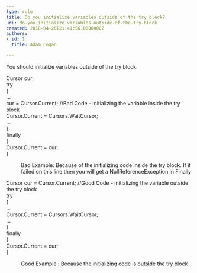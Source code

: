 ```yaml
---
type: rule
title: Do you initialize variables outside of the try block?
uri: do-you-initialize-variables-outside-of-the-try-block
created: 2018-04-26T21:41:56.0000000Z
authors:
- id: 1
  title: Adam Cogan

---
```




<span class='intro'> <p>You should initialize variables outside of the try block.​<br></p><strong></strong> </span>

<p class="ssw15-rteElement-CodeArea">Cursor cur;<br>try<br>&#123;<br>...<br>cur = Cursor.Current; //Bad Code - initializing the variable inside the try block<br>Cursor.Current = Cursors.WaitCursor;<br>...<br>&#125;<br>finally<br>&#123;<br>Cursor.Current = cur;<br>&#125; <br></p><dd class="ssw15-rteElement-FigureBad"> Bad Example&#58; Because of the initializing code inside the try block. If it failed on this line then you will get a NullReferenceException in Finally<br></dd><p class="ssw15-rteElement-CodeArea">Cursor cur = Cursor.Current; //Good Code - initializing the variable outside the try block<br>try<br>&#123;<br>...<br>Cursor.Current = Cursors.WaitCursor;<br>...<br>&#125;<br>finally<br>&#123;<br>Cursor.Current = cur;<br>&#125;</p><dd class="ssw15-rteElement-FigureGood">Good Example &#58; Because the initializing code is outside the try​​​ block​​<br></dd>


